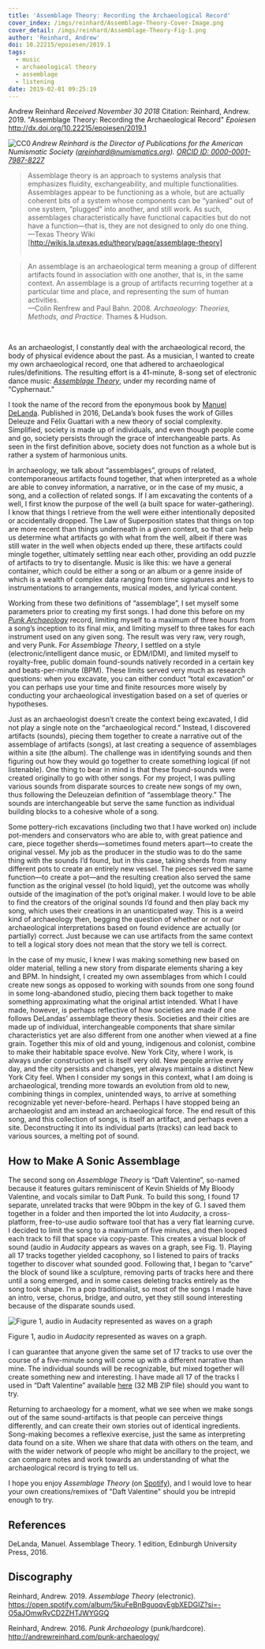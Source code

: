 ```yaml
---
title: 'Assemblage Theory: Recording the Archaeological Record'
cover_index: /imgs/reinhard/Assemblage-Theory-Cover-Image.png
cover_detail: /imgs/reinhard/Assemblage-Theory-Fig-1.png
author: 'Reinhard, Andrew'
doi: 10.22215/epoiesen/2019.1
tags:
  - music
  - archaeological theory
  - assemblage
  - listening
date: 2019-02-01 09:25:19
---
```

Andrew Reinhard
_Received November 30 2018_
Citation: Reinhard, Andrew. 2019. "Assemblage Theory: Recording the Archaeological Record" _Epoiesen_ http://dx.doi.org/10.22215/epoiesen/2019.1

<a rel="license" href="http://creativecommons.org/publicdomain/zero/1.0/"> <img src="http://i.creativecommons.org/p/zero/1.0/88x31.png" align="left" alt="CC0" />
</a> <p xmlns:dct="http://purl.org/dc/terms/" xmlns:vcard="http://www.w3.org/2001/vcard-rdf/3.0#">

_Andrew Reinhard is the Director of Publications for the American Numismatic Society (areinhard@numismatics.org). [ORCID ID: 0000-0001-7987-8227](http://orcid.org/0000-0001-7987-8227)_

> Assemblage theory is an approach to systems analysis that emphasizes fluidity, exchangeability, and multiple functionalities. Assemblages appear to be functioning as a whole, but are actually coherent bits of a system whose components can be “yanked” out of one system, “plugged” into another, and still work. As such, assemblages characteristically have functional capacities but do not have a function—that is, they are not designed to only do one thing. <br> —Texas Theory Wiki [http://wikis.la.utexas.edu/theory/page/assemblage-theory]<br><br>

> An assemblage is an archaeological term meaning a group of different artifacts found in association with one another, that is, in the same context. An assemblage is a group of artifacts recurring together at a particular time and place, and representing the sum of human activities. <br> —Colin Renfrew and Paul Bahn. 2008. *Archaeology: Theories, Methods, and Practice*. Thames & Hudson.
<br>

As an archaeologist, I constantly deal with the archaeological record, the body of physical evidence about the past. As a musician, I wanted to create my own archaeological record, one that adhered to archaeological rules/definitions. The resulting effort is a 41-minute, 8-song set of electronic dance music: [*Assemblage Theory*](https://open.spotify.com/album/5kuFeBnBguoqvEgbXEDGIZ?si=-O5aJOmwRvCD2ZHTJWYGGQ), under my recording name of “Cyphernaut.”

I took the name of the record from the eponymous book by [Manuel DeLanda](https://www.amazon.com/Assemblage-Theory-Speculative-Realism-DeLanda/dp/1474413633). Published in 2016, DeLanda’s book fuses the work of Gilles Deleuze and Félix Guattari with a new theory of social complexity. Simplified, society is made up of individuals, and even though people come and go, society persists through the grace of interchangeable parts. As seen in the first definition above, society does not function as a whole but is rather a system of harmonious units.

In archaeology, we talk about “assemblages”, groups of related, contemporaneous artifacts found together, that when interpreted as a whole are able to convey information, a narrative, or in the case of my music, a song, and a collection of related songs. If I am excavating the contents of a well, I first know the purpose of the well (a built space for water-gathering). I know that things I retrieve from the well were either intentionally deposited or accidentally dropped. The Law of Superposition states that things on top are more recent than things underneath in a given context, so that can help us determine what artifacts go with what from the well, albeit if there was still water in the well when objects ended up there, these artifacts could mingle together, ultimately settling near each other, providing an odd puzzle of artifacts to try to disentangle. Music is like this: we have a general container, which could be either a song or an album or a genre inside of which is a wealth of complex data ranging from time signatures and keys to instrumentations to arrangements, musical modes, and lyrical content.

Working from these two definitions of “assemblage”, I set myself some parameters prior to creating my first songs. I had done this before on my [*Punk Archaeology*](http://andrewreinhard.com/punk-archaeology/) record, limiting myself to a maximum of three hours from a song’s inception to its final mix, and limiting myself to three takes for each instrument used on any given song. The result was very raw, very rough, and very Punk. For *Assemblage Theory*, I settled on a style (electronic/intelligent dance music, or EDM/IDM), and limited myself to royalty-free, public domain found-sounds natively recorded in a certain key and beats-per-minute (BPM). These limits served very much as research questions: when you excavate, you can either conduct “total excavation” or you can perhaps use your time and finite resources more wisely by conducting your archaeological investigation based on a set of queries or hypotheses.

Just as an archaeologist doesn’t create the context being excavated, I did not play a single note on the “archaeological record.” Instead, I discovered artifacts (sounds), piecing them together to create a narrative out of the assemblage of artifacts (songs), at last creating a sequence of assemblages within a site (the album). The challenge was in identifying sounds and then figuring out how they would go together to create something logical (if not listenable). One thing to bear in mind is that these found-sounds were created originally to go with other songs. For my project, I was pulling various sounds from disparate sources to create new songs of my own, thus following the Deleuzeian definition of “assemblage theory.” The sounds are interchangeable but serve the same function as individual building blocks to a cohesive whole of a song.

Some pottery-rich excavations (including two that I have worked on) include pot-menders and conservators who are able to, with great patience and care, piece together sherds—sometimes found meters apart—to create the original vessel. My job as the producer in the studio was to do the same thing with the sounds I’d found, but in this case, taking sherds from many different pots to create an entirely new vessel. The pieces served the same function—to create a pot—and the resulting creation also served the same function as the original vessel (to hold liquid), yet the outcome was wholly outside of the imagination of the pot’s original maker. I would love to be able to find the creators of the original sounds I’d found and then play back my song, which uses their creations in an unanticipated way. This is a weird kind of archaeology then, begging the question of whether or not our archaeological interpretations based on found evidence are actually (or partially) correct. Just because we can use artifacts from the same context to tell a logical story does not mean that the story we tell is correct.

In the case of my music, I knew I was making something new based on older material, telling a new story from disparate elements sharing a key and BPM. In hindsight, I created my own assemblages from which I could create new songs as opposed to working with sounds from one song found in some long-abandoned studio, piecing them back together to make something approximating what the original artist intended. What I have made, however, is perhaps reflective of how societies are made if one follows DeLandas’ assemblage theory thesis. Societies and their cities are made up of individual, interchangeable components that share similar characteristics yet are also different from one another when viewed at a fine grain. Together this mix of old and young, indigenous and colonist, combine to make their habitable space evolve. New York City, where I work, is always under construction yet is itself very old. New people arrive every day, and the city persists and changes, yet always maintains a distinct New York City feel. When I consider my songs in this context, what I am doing is archaeological, trending more towards an evolution from old to new, combining things in complex, unintended ways, to arrive at something recognizable yet never-before-heard. Perhaps I have stopped being an archaeologist and am instead an archaeological force. The end result of this song, and this collection of songs, is itself an artifact, and perhaps even a site. Deconstructing it into its individual parts (tracks) can lead back to various sources, a melting pot of sound.

## How to Make A Sonic Assemblage

The second song on *Assemblage Theory* is “Daft Valentine”, so-named because it features guitars reminiscent of Kevin Shields of My Bloody Valentine, <span class="soundcite" data-url="http://andrewreinhard.com/wp-content/uploads/2018/05/03-Daft-Valentine.mp3" data-start="0" data-end="298000" data-plays="1">and vocals similar to Daft Punk</span>. To build this song, I found 17 separate, unrelated tracks that were 90bpm in the key of G. I saved them together in a folder and then imported the lot into *Audacity*, a cross-platform, free-to-use audio software tool that has a very flat learning curve. I decided to limit the song to a maximum of five minutes, and then looped each track to fill that space via copy-paste. This creates a visual block of sound (audio in *Audacity* appears as waves on a graph, see Fig. 1). Playing all 17 tracks together yielded cacophony, so I listened to pairs of tracks together to discover what sounded good. Following that, I began to “carve” the block of sound like a sculpture, removing parts of tracks here and there until a song emerged, and in some cases deleting tracks entirely as the song took shape. I’m a pop traditionalist, so most of the songs I made have an intro, verse, chorus, bridge, and outro, yet they still sound interesting because of the disparate sounds used.

![Figure 1, audio in _Audacity_ represented as waves on a graph](/imgs/reinhard/Assemblage-Theory-Fig-1.png)

Figure 1, audio in _Audacity_ represented as waves on a graph.

I can guarantee that anyone given the same set of 17 tracks to use over the course of a five-minute song will come up with a different narrative than mine. The individual sounds will be recognizable, but mixed together will create something new and interesting. I have made all 17 of the tracks I used in “Daft Valentine” available [here](https://tinyurl.com/ya7r55mf) (32 MB ZIP file) should you want to try.

Returning to archaeology for a moment, what we see when we make songs out of the same sound-artifacts is that people can perceive things differently, and can create their own stories out of identical ingredients. Song-making becomes a reflexive exercise, just the same as interpreting data found on a site. When we share that data with others on the team, and with the wider network of people who might be ancillary to the project, we can compare notes and work towards an understanding of what the archaeological record is trying to tell us.

I hope you enjoy _Assemblage Theory_ (on [Spotify](https://open.spotify.com/album/5kuFeBnBguoqvEgbXEDGIZ?si=-O5aJOmwRvCD2ZHTJWYGGQ)), and I would love to hear your own creations/remixes of "Daft Valentine" should you be intrepid enough to try.

## References

DeLanda, Manuel. Assemblage Theory. 1 edition, Edinburgh University Press, 2016.

## Discography

Reinhard, Andrew. 2019. _Assemblage Theory_ (electronic). https://open.spotify.com/album/5kuFeBnBguoqvEgbXEDGIZ?si=-O5aJOmwRvCD2ZHTJWYGGQ

Reinhard, Andrew. 2016. _Punk Archaeology_ (punk/hardcore). http://andrewreinhard.com/punk-archaeology/
